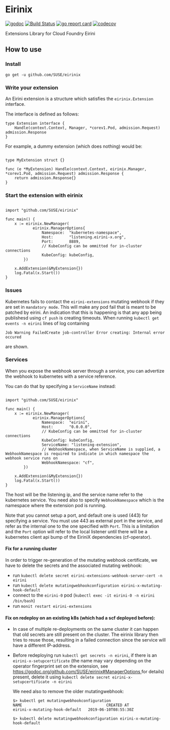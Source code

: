 # Eirinix
[![godoc](https://godoc.org/github.com/SUSE/eirinix?status.svg)](https://godoc.org/github.com/SUSE/eirinix)
[![Build Status](https://travis-ci.org/SUSE/eirinix.svg?branch=master)](https://travis-ci.org/SUSE/eirinix)
[![go report card](https://goreportcard.com/badge/github.com/SUSE/eirinix)](https://goreportcard.com/report/github.com/SUSE/eirinix)
[![codecov](https://codecov.io/gh/SUSE/eirinix/branch/master/graph/badge.svg)](https://codecov.io/gh/SUSE/eirinix)

Extensions Library for Cloud Foundry Eirini

## How to use


### Install
    go get -u github.com/SUSE/eirinix

### Write your extension

An Eirini extension is a structure which satisfies the ```eirinix.Extension``` interface.

The interface is defined as follows:

```golang
type Extension interface {
	Handle(context.Context, Manager, *corev1.Pod, admission.Request) admission.Response
}
```

For example, a dummy extension (which does nothing) would be:

```golang

type MyExtension struct {}

func (e *MyExtension) Handle(context.Context, eirinix.Manager, *corev1.Pod, admission.Request) admission.Response {
	return admission.Response{}
}
```


### Start the extension with eirinix

```golang

import "github.com/SUSE/eirinix"

func main() {
    x := eirinix.NewManager(
            eirinix.ManagerOptions{
                Namespace:  "kubernetes-namespace",
                Host:       "listening.eirini-x.org",
                Port:       8889,
                // KubeConfig can be ommitted for in-cluster connections
                KubeConfig: kubeConfig,
        })

    x.AddExtension(&MyExtension{})
    log.Fatal(x.Start())
}

```

### Issues

Kubernetes fails to contact the `eirini-extensions` mutating webhook if they are set in `mandatory mode`. This will make any pod fail that is meant to be patched by eirini. An indication that this is happening is that any app being publishesd using `cf push` is creating timeouts.
When running ```kubectl get events -n eirini``` lines of log containing

`Job Warning FailedCreate job-controller Error creating: Internal error occured`

are shown.

### Services

When you expose the webhook server through a service, you can advertize the webhook to kubernetes with a service reference.

You can do that by specifying a `ServiceName` instead:


```golang

import "github.com/SUSE/eirinix"

func main() {
    x := eirinix.NewManager(
            eirinix.ManagerOptions{
                Namespace:  "eirini",
                Host:       "0.0.0.0",
                // KubeConfig can be ommitted for in-cluster connections
                KubeConfig: kubeConfig,
                ServiceName: "listening-extension",
                // WebhookNamespace, when ServiceName is supplied, a WebhookNamespace is required to indicate in which namespace the webhook service runs on
                WebhookNamespace: "cf",
        })

    x.AddExtension(&MyExtension{})
    log.Fatal(x.Start())
}

```

The host will be the listening ip, and the service name refer to the kubernetes service. You need also to specify `WebhookNamespace` which is the namespace where the extension pod is running.

Note that you cannot setup a port, and default one is used (443) for specifying a service. You must use 443 as external port in the service, and refer as the internal one to the one specified with `Port`.
This is a limitation and the `Port` option will refer to the local listener until there will be a kubernetes client api bump of the EiriniX dependencies (cf-operator).

#### Fix for a running cluster

In order to trigger re-generation of the mutating webhook certificate, we have to delete the secrets and the associated mutating webhook:

- run `kubectl delete secret eirini-extensions-webhook-server-cert -n eirini`
- run `kubectl delete mutatingwebhookconfiguration eirini-x-mutating-hook-default`
- connect to the `eirini-0` pod (`kubectl exec -it eirini-0 -n eirini /bin/bash`)
- run `monit restart eirini-extensions`


#### Fix on redeploy on an existing k8s (which had a scf deployed before):
- In case of multiple re-deployments on the same cluster it can happen that old secrets are still present on the cluster. The eirinix library then tries to reuse those, resulting in a failed connection since the service will have a different IP-address.

- Before redeploying run `kubectl get secrets -n eirini`, if there is an `eirini-x-setupcertificate` (the name may vary depending on the operator fingerprint set on the extension, see [https://godoc.org/github.com/SUSE/eirinix#ManagerOptions
](https://godoc.org/github.com/SUSE/eirinix#ManagerOptions
) for details) present, delete it using `kubectl delete secret eirini-x-setupcertificate -n eirini`

  We need also to remove the older mutatingwebhook:
    ```
    $> kubectl get mutatingwebhookconfiguration
    NAME                                     CREATED AT
    eirini-x-mutating-hook-default   2019-06-10T08:55:30Z

    $> kubectl delete mutatingwebhookconfiguration eirini-x-mutating-hook-default
    ```
